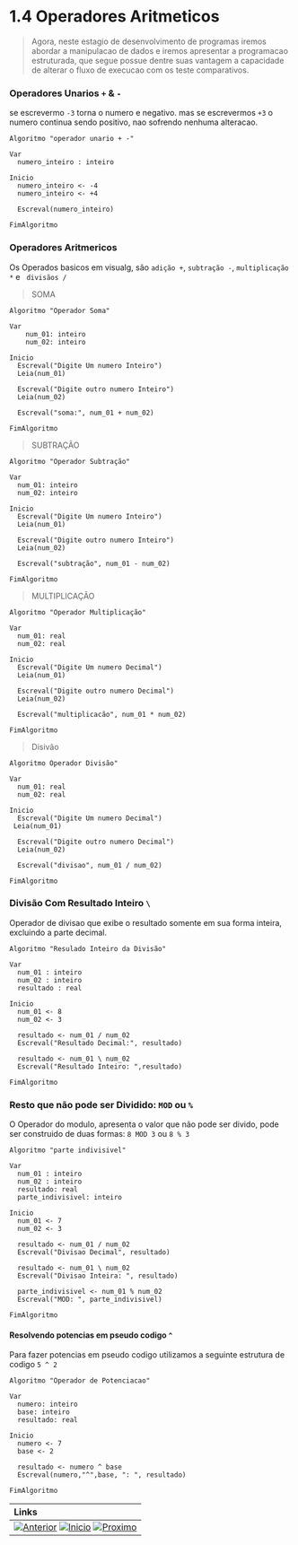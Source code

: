 # 1.4 Operadores Aritmeticos

> Agora, neste estagio de desenvolvimento de programas iremos abordar a manipulacao de dados e iremos apresentar a programacao estruturada, que  segue possue dentre suas vantagem a capacidade de alterar o fluxo de execucao com os teste comparativos.

### Operadores Unarios `+` & `-`

se escrevermo `-3` torna o numero e negativo. mas se escrevermos `+3` o numero continua sendo positivo, nao sofrendo nenhuma alteracao.  

~~~ alg
Algoritmo "operador unario + -"

Var
  numero_inteiro : inteiro

Inicio
  numero_inteiro <- -4
  numero_inteiro <- +4

  Escreval(numero_inteiro)

FimAlgoritmo
~~~

### Operadores Aritmericos

Os Operados basicos em visualg, são `adição +`, `subtração -`, `multiplicação *` e ` divisãos /`

> SOMA

~~~ alg
Algoritmo "Operador Soma"

Var
    num_01: inteiro
    num_02: inteiro
  
Inicio
  Escreval("Digite Um numero Inteiro")
  Leia(num_01)
    
  Escreval("Digite outro numero Inteiro")
  Leia(num_02)

  Escreval("soma:", num_01 + num_02)

FimAlgoritmo
~~~

> SUBTRAÇÃO

~~~ alg
Algoritmo "Operador Subtração"

Var
  num_01: inteiro
  num_02: inteiro
  
Inicio
  Escreval("Digite Um numero Inteiro")
  Leia(num_01)
    
  Escreval("Digite outro numero Inteiro")
  Leia(num_02)

  Escreval("subtração", num_01 - num_02)

FimAlgoritmo
~~~

> MULTIPLICAÇÃO

~~~ alg
Algoritmo "Operador Multiplicação"

Var
  num_01: real
  num_02: real
  
Inicio
  Escreval("Digite Um numero Decimal")
  Leia(num_01)
    
  Escreval("Digite outro numero Decimal")
  Leia(num_02)

  Escreval("multiplicacão", num_01 * num_02)

FimAlgoritmo
~~~

> Disivão

~~~ alg
Algoritmo Operador Divisão"

Var
  num_01: real
  num_02: real
  
Inicio
  Escreval("Digite Um numero Decimal")
 Leia(num_01)
    
  Escreval("Digite outro numero Decimal")
  Leia(num_02)

  Escreval("divisao", num_01 / num_02)

FimAlgoritmo
~~~

### Divisão Com Resultado Inteiro `\`
Operador de divisao que exibe o resultado somente em sua forma inteira, excluindo a parte decimal.

~~~ alg
Algoritmo "Resulado Inteiro da Divisão"

Var
  num_01 : inteiro
  num_02 : inteiro
  resultado : real

Inicio
  num_01 <- 8
  num_02 <- 3

  resultado <- num_01 / num_02
  Escreval("Resultado Decimal:", resultado)

  resultado <- num_01 \ num_02
  Escreval("Resultado Inteiro: ",resultado)

FimAlgoritmo
~~~

### Resto que não pode ser Dividido: `MOD` ou `%`
O Operador do modulo, apresenta o valor que não pode ser divido, pode ser construido de duas formas: `8 MOD 3` ou `8 % 3`

~~~ alg
Algoritmo "parte indivisivel"

Var
  num_01 : inteiro
  num_02 : inteiro
  resultado: real
  parte_indivisivel: inteiro

Inicio
  num_01 <- 7
  num_02 <- 3

  resultado <- num_01 / num_02
  Escreval("Divisao Decimal", resultado)

  resultado <- num_01 \ num_02
  Escreval("Divisao Inteira: ", resultado)

  parte_indivisivel <- num_01 % num_02
  Escreval("MOD: ", parte_indivisivel)

FimAlgoritmo
~~~

#### Resolvendo potencias em pseudo codigo `^`

Para fazer potencias em pseudo codigo utilizamos a seguinte estrutura de codigo `5 ^ 2`

~~~ alg
Algoritmo "Operador de Potenciacao"

Var
  numero: inteiro
  base: inteiro
  resultado: real

Inicio
  numero <- 7
  base <- 2

  resultado <- numero ^ base
  Escreval(numero,"^",base, ": ", resultado)

FimAlgoritmo
~~~


|**Links** |   
|:--- |
|[![Anterior](https://img.shields.io/badge/Anterior-D70A53?style=for-the-badge)](1.3.md) [![Inicio](https://img.shields.io/badge/Inicio-000000?style=for-the-badge)](../README.md) [![Proximo](https://img.shields.io/badge/Proximo-0078D6?style=for-the-badge)](1.5.md)|